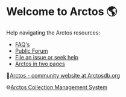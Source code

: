 # Welcome to Arctos :earth_americas:

Help navigating the Arctos resources:
 - [FAQ's](https://arctosdb.org/faq/)
 - [Public Forum](https://github.com/ArctosDB/arctos)
 - [File an issue or seek help](https://github.com/ArctosDB/arctos/issues)
 - [Arctos in two pages](https://arctosdb.org/what-is-arctos/)

:sunflower:[Arctos  - community website at Arctosdb.org](https://arctosdb.org)

:globe_with_meridians:[Arctos Collection Management System](https://arctos.database.museum/)
